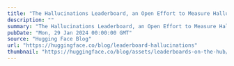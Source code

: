 ```yaml
---
title: "The Hallucinations Leaderboard, an Open Effort to Measure Hallucinations in Large Language Models"
description: ""
summary: "The Hallucinations Leaderboard, an Open Effort to Measure Hallucinations in Large Language Models In..."
pubDate: "Mon, 29 Jan 2024 00:00:00 GMT"
source: "Hugging Face Blog"
url: "https://huggingface.co/blog/leaderboard-hallucinations"
thumbnail: "https://huggingface.co/blog/assets/leaderboards-on-the-hub/thumbnail.png"
---
```


